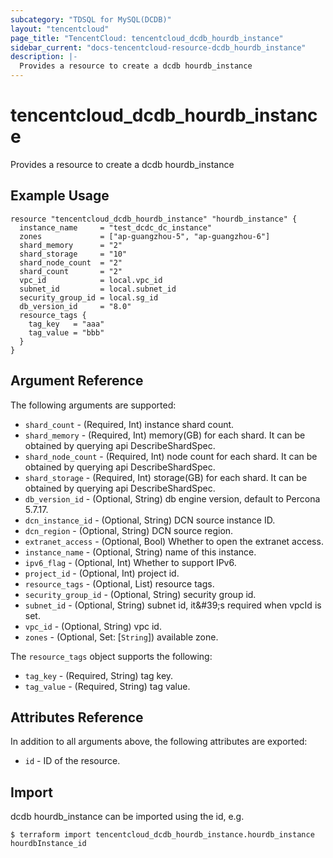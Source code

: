 ```yaml
---
subcategory: "TDSQL for MySQL(DCDB)"
layout: "tencentcloud"
page_title: "TencentCloud: tencentcloud_dcdb_hourdb_instance"
sidebar_current: "docs-tencentcloud-resource-dcdb_hourdb_instance"
description: |-
  Provides a resource to create a dcdb hourdb_instance
---
```


# tencentcloud_dcdb_hourdb_instance

Provides a resource to create a dcdb hourdb_instance

## Example Usage

```hcl
resource "tencentcloud_dcdb_hourdb_instance" "hourdb_instance" {
  instance_name     = "test_dcdc_dc_instance"
  zones             = ["ap-guangzhou-5", "ap-guangzhou-6"]
  shard_memory      = "2"
  shard_storage     = "10"
  shard_node_count  = "2"
  shard_count       = "2"
  vpc_id            = local.vpc_id
  subnet_id         = local.subnet_id
  security_group_id = local.sg_id
  db_version_id     = "8.0"
  resource_tags {
    tag_key   = "aaa"
    tag_value = "bbb"
  }
}
```

## Argument Reference

The following arguments are supported:

* `shard_count` - (Required, Int) instance shard count.
* `shard_memory` - (Required, Int) memory(GB) for each shard. It can be obtained by querying api DescribeShardSpec.
* `shard_node_count` - (Required, Int) node count for each shard. It can be obtained by querying api DescribeShardSpec.
* `shard_storage` - (Required, Int) storage(GB) for each shard. It can be obtained by querying api DescribeShardSpec.
* `db_version_id` - (Optional, String) db engine version, default to Percona 5.7.17.
* `dcn_instance_id` - (Optional, String) DCN source instance ID.
* `dcn_region` - (Optional, String) DCN source region.
* `extranet_access` - (Optional, Bool) Whether to open the extranet access.
* `instance_name` - (Optional, String) name of this instance.
* `ipv6_flag` - (Optional, Int) Whether to support IPv6.
* `project_id` - (Optional, Int) project id.
* `resource_tags` - (Optional, List) resource tags.
* `security_group_id` - (Optional, String) security group id.
* `subnet_id` - (Optional, String) subnet id, it&amp;#39;s required when vpcId is set.
* `vpc_id` - (Optional, String) vpc id.
* `zones` - (Optional, Set: [`String`]) available zone.

The `resource_tags` object supports the following:

* `tag_key` - (Required, String) tag key.
* `tag_value` - (Required, String) tag value.

## Attributes Reference

In addition to all arguments above, the following attributes are exported:

* `id` - ID of the resource.



## Import

dcdb hourdb_instance can be imported using the id, e.g.
```
$ terraform import tencentcloud_dcdb_hourdb_instance.hourdb_instance hourdbInstance_id
```

